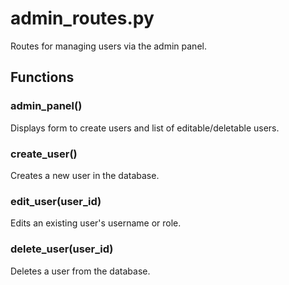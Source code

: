 # admin_routes.py

Routes for managing users via the admin panel.

## Functions
### admin_panel()
Displays form to create users and list of editable/deletable users.

### create_user()
Creates a new user in the database.

### edit_user(user_id)
Edits an existing user's username or role.

### delete_user(user_id)
Deletes a user from the database.

